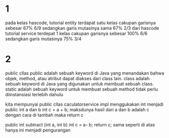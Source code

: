 <h1> 1 </h1>
pada kelas hascode, tutorial entity terdapat satu kelas cakupan garisnya sebesar 67% 6/9 sedangkan  garis mutasinya sama 67% 2/3 dari hascode tutorial service terdepat 1 kelas cakupan garisnya sebesar 100% 6/6 sedangkan garis mutasinya 75% 3/4

<h1>2</h1>
public cllas public adalah sebuah keyword di Java yang menandakan bahwa objek, method, atau atribut dapat diakses dari class lain. class adalah sebuah keyword di Java yang digunakan untuk membuat sebuah class. static adalah sebuah keyword untuk membuat sebuah method tidak perlu diinstansiasi terlebih dahulu

kita mempunyai public cllas caculatorservice impl 
menggukakan int  menjadi public int a dan b
int c = a + b;
maksdunya hasil dari a dan b adalah c dengan cara di tambah
maka return c

public  int subtract  (int a, int b)
int c = a- b;
return c;
sama seperti di atas hanya ini menjadi pengurangan